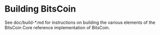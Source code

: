 Building BitsCoin
================

See doc/build-*.md for instructions on building the various
elements of the BitsCoin Core reference implementation of BitsCoin.
